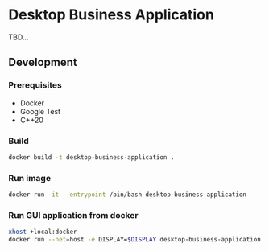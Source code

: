 # Desktop Business Application

TBD...

## Development

### Prerequisites

- Docker
- Google Test
- C++20

### Build

```bash
docker build -t desktop-business-application .
```

### Run image

```bash
docker run -it --entrypoint /bin/bash desktop-business-application
```

### Run GUI application from docker

```bash
xhost +local:docker
docker run --net=host -e DISPLAY=$DISPLAY desktop-business-application
```